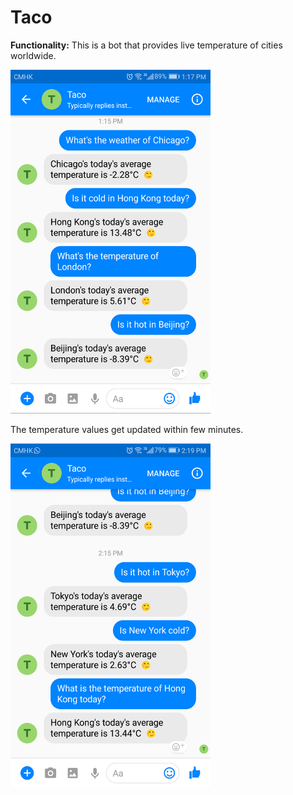 # **Taco**
**Functionality:** This is a bot that provides live temperature of cities worldwide.

<img src="https://github.com/sheheryarnaveed/Live-Temperature-Reporting-ChatBot/blob/master/IMG_20180110_142712.png" width="320" height="550">

The temperature values get updated within few minutes.

<img src="https://github.com/sheheryarnaveed/Live-Temperature-Reporting-ChatBot/blob/master/IMG_20180110_142737.png" width="320" height="550">
